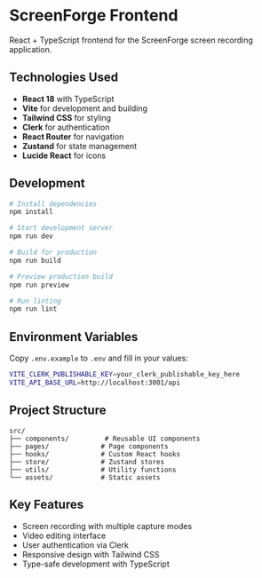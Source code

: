 # ScreenForge Frontend

React + TypeScript frontend for the ScreenForge screen recording application.

## Technologies Used

- **React 18** with TypeScript
- **Vite** for development and building
- **Tailwind CSS** for styling
- **Clerk** for authentication
- **React Router** for navigation
- **Zustand** for state management
- **Lucide React** for icons

## Development

```bash
# Install dependencies
npm install

# Start development server
npm run dev

# Build for production
npm run build

# Preview production build
npm run preview

# Run linting
npm run lint
```

## Environment Variables

Copy `.env.example` to `.env` and fill in your values:

```bash
VITE_CLERK_PUBLISHABLE_KEY=your_clerk_publishable_key_here
VITE_API_BASE_URL=http://localhost:3001/api
```

## Project Structure

```
src/
├── components/         # Reusable UI components
├── pages/             # Page components
├── hooks/             # Custom React hooks
├── store/             # Zustand stores
├── utils/             # Utility functions
└── assets/            # Static assets
```

## Key Features

- Screen recording with multiple capture modes
- Video editing interface
- User authentication via Clerk
- Responsive design with Tailwind CSS
- Type-safe development with TypeScript

